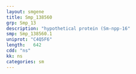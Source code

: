 ```yaml
---
layout: smgene
title: Smp_138560
grp: Smp_13
description: "hypothetical protein (Sm-npp-16"
smp: Smp_138560.1
uniprot: "C4Q5F6"
length:   642
cdd: "ns"
kk: ns
categories: sm
---
```

